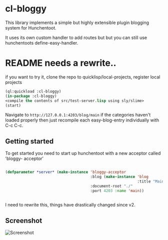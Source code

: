 # cl-bloggy

This library implements a simple but highly extensible plugin blogging system for
Hunchentoot.

It uses its own custom handler to add routes but but you can still use hunchentoots
define-easy-handler.

# README needs a rewrite.. 
if you want to try it, clone the repo to quicklisp/local-projects, register local projects 
```lisp 
(ql:quickload :cl-bloggy)
(in-package :cl-bloggy)
<compile the contents of src/test-server.lisp using sly/slime>
(start)
```
Navigate to `http://127.0.0.1:4203/blog/main` if the categories haven't loaded properly 
then just recompile each easy-blog-entry individually with C-c C-c. 

## Getting started

To get started you need to start up hunchentoot with a new acceptor called 'bloggy-
acceptor'

```lisp

(defparameter *server* (make-instance 'bloggy-acceptor
                                      :blog (make-instance 'blog
                                                           :title "Main")
                                      :document-root "./"
                                      :port 4203 :name 'main))
                                      
```

I need to rewrite this, things have drastically changed since v2.

## Screenshot

![Screenshot](https://imgur.com/wcUMrdt.png "Default theme screenshot")

